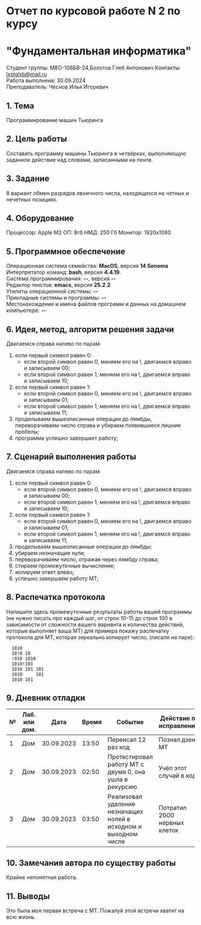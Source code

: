 # Отчет по курсовой работе N 2 по курсу
# "Фундаментальная информатика"

Студент группы: M8О-106БВ-24,Болотов Глеб Антонович
Контакты: lxstglxb@mail.ru \
Работа выполнена: 30.09.2024\
Преподаватель: Чеснов Илья Игоревич

## 1. Тема

Программирование машин Тьюринга

## 2. Цель работы

Составить программу машины Тьюринга в четвёрках, выполняющую заданное действие над словами, записанными на ленте.

## 3. Задание

8 вариант обмен разрядов лвоичного числа, находящихся на четных и нечетных позициях.

## 4. Оборудование

Процессор: Apple M2
ОП: 8гб
НМД: 250 Гб
Монитор: 1920x1080

## 5. Программное обеспечение

Операционная система семейства: **MacOS**, версия **14 Sonoma**\
Интерпретатор команд: **bash**, версия **4.4.19**.\
Система программирования: **--**, версия **--**\
Редактор текстов: **emacs**, версия **25.2.2**\
Утилиты операционной системы: **--**\
Прикладные системы и программы: **--**\
Местонахождение и имена файлов программ и данных на домашнем компьютере: **--**

## 6. Идея, метод, алгоритм решения задачи

Двигаемся справа налево по парам:
1) если первый символ равен 0:
    - если второй символ равен 0, меняем его на !, двигаемся вправо и записываем 00;
    - если второй символ равен 1, меняем его на !, двигаемся вправо и записываем 10;
2) если первый символ равен 1:
    - если второй символ равен 0, меняем его на !, двигаемся вправо и записываем 01;
    - если второй символ равен 1, меняем его на !, двигаемся вправо и записываем 11;
3) проделываем вышеописанные операции до лямбды, переворачиваем число справа и убираем появившиеся лишние пробелы;
4) программа успешно завершает работу;

## 7. Сценарий выполнения работы

Двигаемся справа налево по парам:
1) если первый символ равен 0:
    - если второй символ равен 0, меняем его на !, двигаемся вправо и записываем 00;
    - если второй символ равен 1, меняем его на !, двигаемся вправо и записываем 10;
2) если первый символ равен 1:
    - если второй символ равен 0, меняем его на !, двигаемся вправо и записываем 01;
    - если второй символ равен 1, меняем его на !, двигаемся вправо и записываем 11;
3) проделываем вышеописанные операции до лямбды;
4) убираем незначащие нули;
5) переворачиваем число, отражая через лямбду справа;
6) стираем промежуточные вычисление;
7) копируем ответ влево;
8) успешно завершаем работу МТ;

## 8. Распечатка протокола

Напишите здесь промежуточные результаты работы вашей программы (не нужно писать про каждый шаг, от строк 10-15 до строк 100 в зависимости от сложности вашего варианта и количества действий, которые выполняет ваша МТ) для примера покажу распечатку протокола для МТ, которая зеркально копирует число, (писали на паре):

```
  1010
  10!0 10
  !010 1010
  1010!101
  1010 101 101
  1010     101
  1010 101

```

## 9. Дневник отладки

| № | Лаб. или дом. | Дата       | Время     | Событие                                                | Действие по исправлению   | Примечание     |
|---|---------------|------------|-----------|--------------------------------------------------------|---------------------------|----------------|
|1  | Дом           | 30.09.2023 | 13:50     | Переисал 12 раз код         | Познал дзен в МТ     | Глупая попытка  |
|2  | Дом           | 30.09.2023 | 02:50     | Протестировал работу МТ с двумя 0, она ушла в рекурсию | Учёл этот случай в коде   |                |
|3  | Дом           | 30.09.2023 | 03:50     | Реализовал удаление незначащих нолей в исходном и выходном числе | Потратил 2000 нервных клеток   |                |

## 10. Замечания автора по существу работы

Крайне непонятная работа.

## 11. Выводы

Это была моя первая встреча с МТ. Пожалуй этой встречи хватит на всю жизнь.

